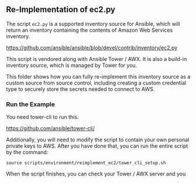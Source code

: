 ## Re-Implementation of ec2.py

The script `ec2.py` is a supported inventory source for Ansible, which
will return an inventory containing the contents of Amazon Web Services
inventory.

https://github.com/ansible/ansible/blob/devel/contrib/inventory/ec2.py

This script is vendored along with Ansible Tower / AWX. It is also
a build-in inventory source, which is managed by Tower for you.

This folder shows how you can fully re-implement this inventory source
as a custom source from source control, including creating a custom
credential type to securely store the secrets needed to connect to AWS.

### Run the Example

You need tower-cli to run this.

https://github.com/ansible/tower-cli/

Additionally, you will need to modify the script to contain your
own personal private keys to AWS. After you have done that, you can
run the entire script by the command:

```
source scripts/environment/reimplement_ec2/tower_cli_setup.sh
```

When the script finishes, you can check your Tower / AWX server and you

